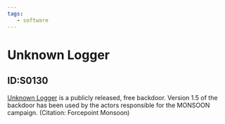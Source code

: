 ```yaml
---
tags:
   - software
---
```

# Unknown Logger
## ID:S0130
[Unknown Logger](/mitre/software/S0130) is a publicly released, free backdoor. Version 1.5 of the backdoor has been used by the actors responsible for the MONSOON campaign. (Citation: Forcepoint Monsoon)
